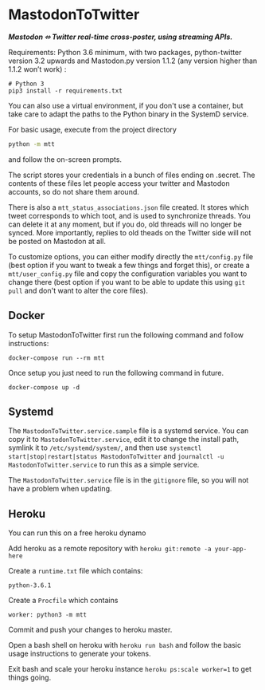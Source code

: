 # MastodonToTwitter
___Mastodon ⬄ Twitter real-time cross-poster, using streaming APIs.___



Requirements: Python 3.6 minimum, with two packages, python-twitter
version 3.2 upwards and Mastodon.py version 1.1.2 (any version higher
than 1.1.2 won’t work) :

    # Python 3
    pip3 install -r requirements.txt

You can also use a virtual environment, if you don't use a container,
but take care to adapt the paths to the Python binary in the SystemD
service.

For basic usage, execute from the project directory

```bash
python -m mtt
```

and follow the on-screen prompts.

The script stores your credentials in a bunch of files ending
on .secret. The contents of these files let people access your
twitter and Mastodon accounts, so do not share them around.

There is also a `mtt_status_associations.json` file created. It
stores which tweet corresponds to which toot, and is used to
synchronize threads. You can delete it at any moment, but
if you do, old threads will no longer be synced. More importantly,
replies to old theads on the Twitter side will not be posted on
Mastodon at all.

To customize options, you can either modify directly the
`mtt/config.py` file (best option if you want to tweak
a few things and forget this), or create a `mtt/user_config.py`
file and copy the configuration variables you want to change
there (best option if you want to be able to update this using
`git pull` and don't want to alter the core files).


## Docker

To setup MastodonToTwitter first run the following command and follow instructions:
```
docker-compose run --rm mtt
```
Once setup you just need to run the following command in future.
```
docker-compose up -d
```


## Systemd

The `MastodonToTwitter.service.sample` file is a systemd service.
You can copy it to `MastodonToTwitter.service`, edit it to change the
install path, symlink it to `/etc/systemd/system/`, and then use
`systemctl start|stop|restart|status MastodonToTwitter` and
`journalctl -u MastodonToTwitter.service` to run this as a simple service.

The `MastodonToTwitter.service` file is in the `gitignore` file, so you will not have a problem when updating.


## Heroku

You can run this on a free heroku dynamo

Add heroku as a remote repository with `heroku git:remote -a your-app-here`

Create a `runtime.txt` file which contains:
```
python-3.6.1
```
Create a `Procfile` which contains
```
worker: python3 -m mtt
```
Commit and push your changes to heroku master.

Open a bash shell on heroku with `heroku run bash` and follow the basic usage
instructions to generate your tokens.

Exit bash and scale your heroku instance `heroku ps:scale worker=1` to get things going.
